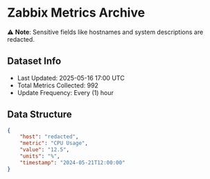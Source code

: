 # Zabbix Metrics Archive

⚠️ **Note**: Sensitive fields like hostnames and system descriptions are redacted.

## Dataset Info
- Last Updated: 2025-05-16 17:00 UTC
- Total Metrics Collected: 992
- Update Frequency: Every (1) hour

## Data Structure
```json
{
    "host": "redacted",
    "metric": "CPU Usage",
    "value": "12.5",
    "units": "%",
    "timestamp": "2024-05-21T12:00:00"
}
```
